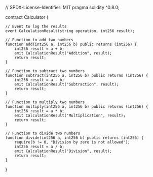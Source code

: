 // SPDX-License-Identifier: MIT
pragma solidity ^0.8.0;

contract Calculator {

    // Event to log the results
    event CalculationResult(string operation, int256 result);

    // Function to add two numbers
    function add(int256 a, int256 b) public returns (int256) {
        int256 result = a + b;
        emit CalculationResult("Addition", result);
        return result;
    }

    // Function to subtract two numbers
    function subtract(int256 a, int256 b) public returns (int256) {
        int256 result = a - b;
        emit CalculationResult("Subtraction", result);
        return result;
    }

    // Function to multiply two numbers
    function multiply(int256 a, int256 b) public returns (int256) {
        int256 result = a * b;
        emit CalculationResult("Multiplication", result);
        return result;
    }

    // Function to divide two numbers
    function divide(int256 a, int256 b) public returns (int256) {
        require(b != 0, "Division by zero is not allowed");
        int256 result = a / b;
        emit CalculationResult("Division", result);
        return result;
    }
}
